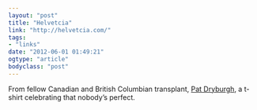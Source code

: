 ```yaml
---
layout: "post"
title: "Helvetcia"
link: "http://helvetcia.com/"
tags: 
- "links"
date: "2012-06-01 01:49:21"
ogtype: "article"
bodyclass: "post"
---
```


From fellow Canadian and British Columbian transplant, [Pat Dryburgh](http://patdryburgh.com/blog/helvetcia-tee/), a t-shirt celebrating that nobody’s perfect.